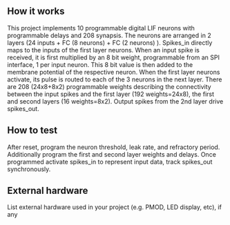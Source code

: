 <!---

This file is used to generate your project datasheet. Please fill in the information below and delete any unused
sections.

You can also include images in this folder and reference them in the markdown. Each image must be less than
512 kb in size, and the combined size of all images must be less than 1 MB.
-->

## How it works

This project implements 10 programmable digital LIF neurons with programmable delays and 208 synapsis. The neurons are arranged in 2 layers (24 inputs + FC (8 neurons) + FC (2 neurons) ). Spikes_in directly maps to the inputs of the first layer neurons. When an input spike is received, it is first multiplied by an 8 bit weight, programmable from an SPI interface, 1 per input neuron. This 8 bit value is then added to the membrane potential of the respective neuron. When the first layer neurons activate, its pulse is routed to each of the 3 neurons in the next layer. There are 208 (24x8+8x2) programmable weights describing the connectivity between the input spikes and the first layer (192 weights=24x8), the first and second layers (16 weights=8x2). Output spikes from the 2nd layer drive spikes_out.

## How to test

After reset, program the neuron threshold, leak rate, and refractory period. Additionally program the first and second layer weights and delays. Once programmed activate spikes_in to represent input data, track spikes_out synchronously.

## External hardware

List external hardware used in your project (e.g. PMOD, LED display, etc), if any
